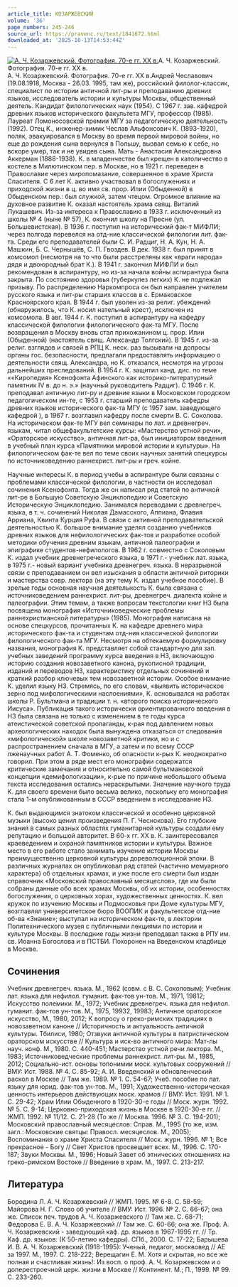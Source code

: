 ```yaml
---
article_title: КОЗАРЖЕВСКИЙ
volume: '36'
page_numbers: 245-246
source_url: https://pravenc.ru/text/1841672.html
downloaded_at: '2025-10-13T14:53:44Z'
---
```


[![А. Ч. Козаржевский. Фотография. 70-е гг. ХХ в.](https://pravenc.ru/data/2015/03/18/1234039978/i200.jpg "Кликните для увеличения картинки")](https://pravenc.ru/data/2015/03/18/1234039978/i400.jpg)А. Ч. Козаржевский. Фотография. 70-е гг. ХХ в.  
А. Ч. Козаржевский. Фотография. 70-е гг. ХХ в.Андрей Чеславович (19.08.1918, Москва - 26.03. 1995, там же), российский филолог-классик, специалист по истории античной лит-ры и преподаванию древних языков, исследователь истории и культуры Москвы, общественный деятель. Кандидат филологических наук (1954). С 1967 г. зав. кафедрой древних языков исторического факультета МГУ, профессор (1985). Лауреат Ломоносовской премии МГУ за педагогическую деятельность (1992). Отец К., инженер-химик Чеслав Альфонсович К. (1893-1920), поляк, эвакуировался в Москву во время первой мировой войны, но еще до рождения сына вернулся в Польшу, вызвал семью к себе, но вскоре умер, так и не увидев сына. Мать - Анастасия Александровна Аккерман (1888-1938). К. в младенчестве был крещен в католичество в костеле в Милютинском пер. в Москве, но в 1921 г. переведен в Православие через миропомазание, совершенное в храме Христа Спасителя. С 6 лет К. активно участвовал в богослужениях и приходской жизни в ц. во имя св. прор. Илии (Обыденной) в Обыденском пер.: был служкой, затем чтецом. Огромное влияние на духовное развитие К. оказал настоятель храма свящ. Виталий Лукашевич. Из-за интереса к Православию в 1933 г. исключенный из школы № 4 (ныне № 57), К. окончил школу на Пресне (ул. Большевистская). В 1936 г. поступил на исторический фак-т МИФЛИ; через полгода перевелся на отд-ние классической филологии лит. фак-та. Среди его преподавателей были С. И. Радциг, Н. А. Кун, Н. А. Машкин, Б. С. Чернышёв, С. П. Гвоздев. В дек. 1938 г. был принят в комсомол (несмотря на то что были расстреляны как «враги народа» дядя и двоюродный брат К.). В 1941 г. закончил МИФЛИ и был рекомендован в аспирантуру, но из-за начала войны аспирантура была закрыта. По состоянию здоровья (туберкулез легких) К. не подлежал призыву. По распределению Наркомпроса он был направлен учителем русского языка и лит-ры старших классов в с. Ермаковское Красноярского края. В 1944 г. был уволен из-за религ. убеждений (обнаружилось, что К. носил нательный крест), исключен из комсомола. В авг. 1944 г. К. поступил в аспирантуру на кафедру классической филологии филологического фак-та МГУ. После возвращения в Москву вновь стал прихожанином ц. прор. Илии (Обыденной) (настоятель свящ. Александр Толгский). В 1945 г. из-за религ. взглядов и связей в РПЦ К. неск. раз вызывали на допросы органы гос. безопасности, предлагали предоставлять информацию о деятельности свящ. Александра, но К. отказался, несмотря на угрозы дальнейших преследований. В 1954 г. К. защитил канд. дис. по теме ««Киропедия» Ксенофонта Афинского как историко-литературный памятник IV в. до н. э.» (научный руководитель Радциг). С 1946 г. К. преподавал античную лит-ру и древние языки в Московском городском педагогическом ин-те, с 1953 г. старший преподаватель кафедры древних языков исторического фак-та МГУ (с 1957 зам. заведующего кафедрой ), в 1967 г. возглавил кафедру после смерти В. С. Соколова. На историческом фак-те МГУ вел семинары по лат. и древнегреч. языкам, читал общефакультетские курсы: «Мастерство устной речи», «Ораторское искусство», античная лит-ра, был инициатором введения в учебный план курса «Памятники мировой истории и культуры». На филологическом фак-те вел по теме своих научных занятий спецкурсы по источниковедению раннехрист. лит-ры и греч. койне.

Научные интересы К. в период учебы в аспирантуре были связаны с проблемами классической филологии, в частности он исследовал сочинения Ксенофонта. Тогда же он написал ряд статей по античной лит-ре в Большую Советскую Энциклопедию и Советскую Историческую Энциклопедию. Занимался переводами с древнегреч. языка, в т. ч. сочинений Николая Дамасского, Аппиана, Флавия Арриана, Квинта Курция Руфа. В связи с активной преподавательской деятельностью К. большое внимание уделял созданию учебников древних языков для нефилологических фак-тов и разработке особой методики обучения древним языкам, античной палеографии и эпиграфике студентов-нефилологов. В 1962 г. совместно с Соколовым К. издал учебник древнегреческого языка, в 1971 г.- учебник лат. языка, в 1975 г.- новый вариант учебника древнегреч. языка. В неразрывной связи с преподаванием он вел изыскания в области античной риторики и мастерства совр. лектора (на эту тему К. издал учебное пособие). В зрелые годы основная научная деятельность К. была связана с источниковедением раннехрист. лит-ры, древнегреч. диалекта койне и палеографии. Этим темам, а также вопросам текстологии книг НЗ была посвящена монография «Источниковедческие проблемы раннехристианской литературы» (1985). Монография написана на основе спецкурсов, прочитанных К. на кафедре древнего мира исторического фак-та и студентам отд-ния классической филологии филологического фак-та МГУ. Несмотря на обтекаемую формулировку названия, монография К. представляет собой стандартную для зап. учебных заведений программу курса введения в НЗ, включающую историю создания новозаветного канона, рукописной традиции, изданий и переводов НЗ, характеристику отдельных сочинений и краткий разбор ключевых тем новозаветной истории. Особое внимание К. уделил языку НЗ. Стремясь, по его словам, «выявить историческое зерно под мифологическими наслоениями», К. основывался на работах школы Р. Бультмана и традиции т. н. «второго поиска исторического Иисуса». Публикация такого исторически ориентированного введения в НЗ была связана не только с изменением в те годы курса атеистической советской пропаганды, к-рая под давлением новых археологических находок была вынуждена отказаться от следования «мифологической» школе новозаветной критики, но и с распространением сначала в МГУ, а затем и по всему СССР лженаучных работ А. Т. Фоменко, об опасности к-рых К. неоднократно говорил. При этом в ряде мест его монографии содержатся критические замечания и относительно самой бультмановской концепции «демифологизации», к-рые по причине небольшого объема текста исследования остались нераскрытыми. Значение научного труда К. для своего времени было весьма велико, поскольку его монография стала 1-м опубликованным в СССР введением в исследование НЗ.

К. был выдающимся знатоком классической и особенно церковной музыки (высоко ценил произведения П. Г. Чеснокова). Его глубокие знания в самых разных областях гуманитарной культуры создали ему репутацию и большой авторитет. В 60-х гг. ХХ в. К. заинтересовался краеведением и охраной памятников истории и культуры. Важное место в его работе стало занимать изучение истории Москвы преимущественно церковной культуры дореволюционной эпохи. В различных журналах он опубликовал ряд статей (частично мемуарного характера) об отдельных храмах, и уже после его смерти был издан справочник «Московский православный месяцеслов», где им были собраны данные обо всех храмах Москвы, об их истории, особенностях богослужения, о церковных хорах, художественных ценностях. К. вел кружок по изучению Москвы и Подмосковья при Доме культуры МГУ, возглавлял университетское бюро ВООПИК и факультетское отд-ние об-ва «Знание»; выступал на историческом фак-те, в лектории Политехнического музея с публичными лекциями по истории и культуре Москвы. В последние годы жизни преподавал также в РПУ им. св. Иоанна Богослова и в ПСТБИ. Похоронен на Введенском кладбище в Москве.

## Сочинения

Учебник древнегреч. языка. М., 1962 (совм. с В. С. Соколовым); Учебник лат. языка для нефилол. гуманит. фак-тов ун-тов. М., 1971, 19812; Искусство полемики. М., 1972; Учебник древнегреч. языка для нефилол. гуманит. фак-тов ун-тов. М., 1975, 19932, 19983; Античное ораторское искусство, М., 1980, 2012; К вопросу о греко-римских традициях в новозаветном каноне // Историчность и актуальность античной культуры. Тбилиси, 1980; Отзвуки античной культуры в патристическом ораторском искусстве // Культура и иск-во античного мира: Мат-лы науч. конф. М., 1980. С. 440-451; Мастерство устной речи лектора. М., 1983; Источниковедческие проблемы раннехрист. лит-ры. М., 1985, 2012; Социально-ист. основы топонимии моск. культовых сооружений // ВМУ: Ист. 1988. № 4. С. 85-92; А. И. Введенский и обновленческий раскол в Москве // Там же. 1989. № 1. С. 54-67; Учеб. пособие по лат. языку для юрид. фак-тов ун-тов. М., 1991; Художественно-историческая ценность интерьеров действующих моск. храмов // ВМУ: Ист. 1991. № 1. С. 29-42; Храм Илии Обыденного в 1920-30-е годы // Моск. журн. 1992. № 5. С. 9-14; Церковно-приходская жизнь в Москве в 1920-30-е гг. // ЖМП. 1992. № 11/12. С. 21-28 (То же // Москва. 1996. № 3. С. 194-201); Московский православный месяцеслов: Справ. М., 1995 (то же, изм. загл.: Московские святцы: Правосл. месяцеслов. М., 2005); Воспоминания о храме Христа Спасителя // Моск. журн. 1996. № 1; Все прекрасное - Богу // Свет Христов просвещает всех. М., 1996. С. 170-187; Звуки Москвы. М., 1996; Новый Завет об этнических отношениях на греко-римском Востоке // Введение в храм. М., 1997. С. 213-217.

## Литература

Бородина Л. А. Ч. Козаржевский // ЖМП. 1995. № 6-8. С. 58-59; Майорова Н. Г. Слово об учителе // ВМУ: Ист. 1996. № 2. С. 66-67; она же. Список печ. трудов А. Ч. Козаржевского // Там же. С. 68-71; Федорова Е. В. А. Ч. Козаржевский // Там же. С. 60-66; она же. Проф. А. Ч. Козаржевский - заведующий каф. др. языков в 1967-1995 гг. // Тр. Каф. др. языков: (К 50-летию кафедры). СПб., 2000. С. 17-22; Барышева И. В. А. Ч. Козаржевский (1918-1995): Ученый, педагог, москвовед // АЕ за 1997. М., 1997. С. 218-222; Верещагин Е. М. Хотя и скрытая, но все же полная и счастливая жизнь!: Из восп. о проф. А. Ч. Козаржевском и о доперестроечной церк. жизни в Москве // Континент. М.; П., 1999. № 99. С. 233-260.
